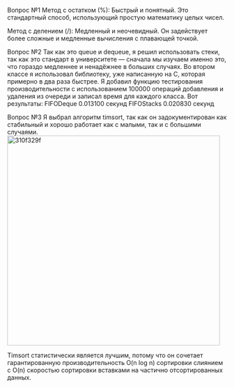 Вопрос №1
Метод с остатком (%): Быстрый и понятный. Это стандартный способ, использующий простую математику целых чисел.

Метод с делением (/): Медленный и неочевидный. Он задействует более сложные и медленные вычисления с плавающей точкой.

Вопрос №2
Так как это queue и dequeue, я решил использовать стеки, так как это стандарт в университете — сначала мы изучаем именно это, что гораздо медленнее и ненадёжнее в больших случаях.
Во втором классе я использовал библиотеку, уже написанную на C, которая примерно в два раза быстрее.
Я добавил функцию тестирования производительности с использованием 100000 операций добавления и удаления из очереди и записал время для каждого класса. Вот результаты:
FIFODeque 0.013100 секунд
FIFOStacks 0.020830 секунд


Вопрос №3
Я выбрал алгоритм timsort, так как он задокументирован как стабильный и хорошо работает как с малыми, так и с большими случаями.
<img width="488" height="482" alt="310f329f" src="https://github.com/user-attachments/assets/568812a9-5b21-4d28-bd37-a57b6df14e58" />

Timsort статистически является лучшим, потому что он сочетает гарантированную производительность O(n log n) сортировки слиянием с O(n) скоростью сортировки вставками на частично отсортированных данных.
